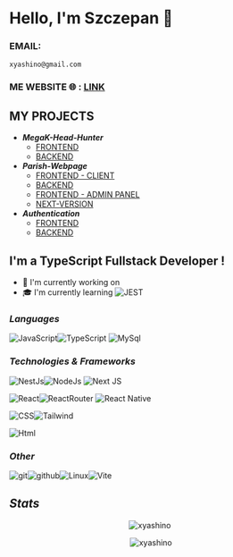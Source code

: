 
# Hello, I'm Szczepan 👋

### EMAIL: 
```
xyashino@gmail.com
``` 

### ME WEBSITE 🌐 : [LINK](https://yashino.live)

## MY PROJECTS
- _**MegaK-Head-Hunter**_
  - [FRONTEND](https://github.com/xyashino/MegaK-Head-Hunter-Front)
  - [BACKEND](https://github.com/xyashino/MegaK-Head-Hunter-BACK)
- _**Parish-Webpage**_
  - [FRONTEND - CLIENT](https://github.com/xyashino/parish-webpage-front)
  - [BACKEND](https://github.com/xyashino/parish-webpage-backend)
  - [FRONTEND - ADMIN PANEL](https://github.com/xyashino/parish-webpage-adminpannel)
  - [NEXT-VERSION](https://github.com/xyashino/parish-webpage-next)
- _**Authentication**_
  - [FRONTEND](https://github.com/xyashino/Authentication-FE.git)
  - [BACKEND](https://github.com/xyashino/Authentication-BE.git)  


## I'm a TypeScript Fullstack Developer !

- 🔭 I'm currently working on 
- 🎓 I'm currently learning  ![JEST](https://img.shields.io/badge/Jest-C21325?style=for-the-badge&logo=jest&logoColor=white)
 
###  *Languages*
![JavaScript](https://img.shields.io/badge/JavaScript-323330?style=for-the-badge&logo=javascript&logoColor=F7DF1E)![TypeScript](https://img.shields.io/badge/TypeScript-007ACC?style=for-the-badge&logo=typescript&logoColor=white) ![MySql](https://img.shields.io/badge/MySQL-005C84?style=for-the-badge&logo=mysql&logoColor=white)

###  *Technologies & Frameworks*
![NestJs](https://img.shields.io/badge/nestjs-E0234E?style=for-the-badge&logo=nestjs&logoColor=white)![NodeJs](https://img.shields.io/badge/Node.js-339933?style=for-the-badge&logo=nodedotjs&logoColor=white)
![Next JS](https://img.shields.io/badge/Next-black?style=for-the-badge&logo=next.js&logoColor=white)

![React](https://img.shields.io/badge/React-20232A?style=for-the-badge&logo=react&logoColor=61DAFB)![ReactRouter](https://img.shields.io/badge/React_Router-CA4245?style=for-the-badge&logo=react-router&logoColor=white)
![React Native](https://img.shields.io/badge/react_native-%2320232a.svg?style=for-the-badge&logo=react&logoColor=%2361DAFB)

![CSS](https://img.shields.io/badge/CSS3-1572B6?style=for-the-badge&logo=css3&logoColor=white)![Tailwind](https://img.shields.io/badge/Tailwind_CSS-38B2AC?style=for-the-badge&logo=tailwind-css&logoColor=white)

![Html](https://img.shields.io/badge/HTML5-E34F26?style=for-the-badge&logo=html5&logoColor=white)

### *Other*
![git](https://img.shields.io/badge/GIT-E44C30?style=for-the-badge&logo=git&logoColor=white)![github](https://img.shields.io/badge/GitHub-100000?style=for-the-badge&logo=github&logoColor=white)![Linux](https://img.shields.io/badge/Linux-FCC624?style=for-the-badge&logo=linux&logoColor=black)![Vite](https://img.shields.io/badge/Vite-B73BFE?style=for-the-badge&logo=vite&logoColor=FFD62E)


## *Stats*

<p align="center" ><img src="https://github-readme-streak-stats.herokuapp.com/?user=xyashino&" alt="xyashino" /></p>

<p align="center" >&nbsp;<img  src="https://github-readme-stats.vercel.app/api?username=xyashino&show_icons=true&locale=en" alt="xyashino" /></p>
